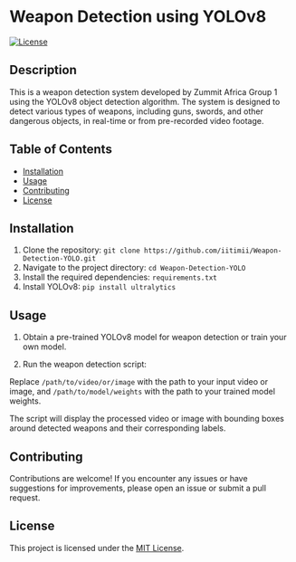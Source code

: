 # Weapon Detection using YOLOv8

[![License](https://img.shields.io/badge/License-MIT-green.svg)](LICENSE)

## Description

This is a weapon detection system developed by Zummit Africa Group 1 using the YOLOv8 object detection algorithm. The system is designed to detect various types of weapons, including guns, swords, and other dangerous objects, in real-time or from pre-recorded video footage.

## Table of Contents

- [Installation](#installation)
- [Usage](#usage)
- [Contributing](#contributing)
- [License](#license)

## Installation

1. Clone the repository: ```git clone https://github.com/iitimii/Weapon-Detection-YOLO.git```
2. Navigate to the project directory: ```cd Weapon-Detection-YOLO```
3. Install the required dependencies: ```requirements.txt```
4. Install YOLOv8: ```pip install ultralytics```

## Usage

1. Obtain a pre-trained YOLOv8 model for weapon detection or train your own model.

2. Run the weapon detection script:

Replace `/path/to/video/or/image` with the path to your input video or image, and `/path/to/model/weights` with the path to your trained model weights.

The script will display the processed video or image with bounding boxes around detected weapons and their corresponding labels.

## Contributing

Contributions are welcome! If you encounter any issues or have suggestions for improvements, please open an issue or submit a pull request.

## License

This project is licensed under the [MIT License](LICENSE).
